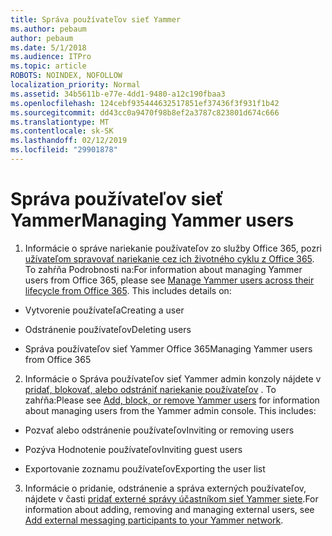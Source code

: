 ```yaml
---
title: Správa používateľov sieť Yammer
ms.author: pebaum
author: pebaum
ms.date: 5/1/2018
ms.audience: ITPro
ms.topic: article
ROBOTS: NOINDEX, NOFOLLOW
localization_priority: Normal
ms.assetid: 34b5611b-e77e-4dd1-9480-a12c190fbaa3
ms.openlocfilehash: 124cebf935444632517851ef37436f3f931f1b42
ms.sourcegitcommit: dd43cc0a9470f98b8ef2a3787c823801d674c666
ms.translationtype: MT
ms.contentlocale: sk-SK
ms.lasthandoff: 02/12/2019
ms.locfileid: "29901878"
---
```

# <a name="managing-yammer-users"></a><span data-ttu-id="b9cc3-102">Správa používateľov sieť Yammer</span><span class="sxs-lookup"><span data-stu-id="b9cc3-102">Managing Yammer users</span></span>

1. <span data-ttu-id="b9cc3-p101">Informácie o správe nariekanie používateľov zo služby Office 365, pozri [užívateľom spravovať nariekanie cez ich životného cyklu z Office 365](https://support.office.com/article/6c4c8fff-6444-404a-bffc-f9da0bcc3039). To zahŕňa Podrobnosti na:</span><span class="sxs-lookup"><span data-stu-id="b9cc3-p101">For information about managing Yammer users from Office 365, please see [Manage Yammer users across their lifecycle from Office 365](https://support.office.com/article/6c4c8fff-6444-404a-bffc-f9da0bcc3039). This includes details on:</span></span>
    
  - <span data-ttu-id="b9cc3-105">Vytvorenie používateľa</span><span class="sxs-lookup"><span data-stu-id="b9cc3-105">Creating a user</span></span>
    
  - <span data-ttu-id="b9cc3-106">Odstránenie používateľov</span><span class="sxs-lookup"><span data-stu-id="b9cc3-106">Deleting users</span></span>
    
  - <span data-ttu-id="b9cc3-107">Správa používateľov sieť Yammer Office 365</span><span class="sxs-lookup"><span data-stu-id="b9cc3-107">Managing Yammer users from Office 365</span></span>
    
2. <span data-ttu-id="b9cc3-p102">Informácie o Správa používateľov sieť Yammer admin konzoly nájdete v [pridať, blokovať, alebo odstrániť nariekanie používateľov](http://alchemyportal.azurewebsites.net/Rule/ManageYammer%20users%20across%20their%20lifecycle%20from%20Office%20365) . To zahŕňa:</span><span class="sxs-lookup"><span data-stu-id="b9cc3-p102">Please see [Add, block, or remove Yammer users](http://alchemyportal.azurewebsites.net/Rule/ManageYammer%20users%20across%20their%20lifecycle%20from%20Office%20365) for information about managing users from the Yammer admin console. This includes:</span></span> 
    
  - <span data-ttu-id="b9cc3-110">Pozvať alebo odstránenie používateľov</span><span class="sxs-lookup"><span data-stu-id="b9cc3-110">Inviting or removing users</span></span>
    
  - <span data-ttu-id="b9cc3-111">Pozýva Hodnotenie používateľov</span><span class="sxs-lookup"><span data-stu-id="b9cc3-111">Inviting guest users</span></span>
    
  - <span data-ttu-id="b9cc3-112">Exportovanie zoznamu používateľov</span><span class="sxs-lookup"><span data-stu-id="b9cc3-112">Exporting the user list</span></span>
    
3. <span data-ttu-id="b9cc3-113">Informácie o pridanie, odstránenie a správa externých používateľov, nájdete v časti [pridať externé správy účastníkom sieť Yammer siete](https://support.office.com/article/423653bb-86b2-4eac-9d7e-dca121f7c16c).</span><span class="sxs-lookup"><span data-stu-id="b9cc3-113">For information about adding, removing and managing external users, see [Add external messaging participants to your Yammer network](https://support.office.com/article/423653bb-86b2-4eac-9d7e-dca121f7c16c).</span></span>
    

